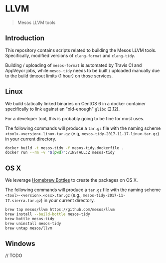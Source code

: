 # LLVM

> Mesos LLVM tools

## Introduction

This repository contains scripts related to building the Mesos LLVM tools.
Specifically, modified versions of `clang-format` and `clang-tidy`.

Building / uploading of `mesos-format` is automated by Travis CI and
AppVeyor jobs, while `mesos-tidy` needs to be built / uploaded manually
due to the build timeout limits (1 hour) on those services.

## Linux

We build statically linked binaries on CentOS 6 in a docker container
specifically to link against an "old-enough" `glibc` (2.12).

For a developer tool, this is probably going to be fine for most uses.

The following commands will produce a `tar.gz` file with the naming scheme
`<tool>-<version>.linux.tar.gz` (e.g, `mesos-tidy-2017-11-17.linux.tar.gz`)
in your current directory.

```bash
docker build -t mesos-tidy -f mesos-tidy.dockerfile .
docker run --rm -v "$(pwd)":/INSTALL:Z mesos-tidy
```

## OS X

We leverage [Homebrew Bottles](brew-bottles) to create the packages on OS X.

The following commands will produce a `tar.gz` file with the naming scheme
`<tool>-<version>.<osx>.tar.gz` (e.g., `mesos-tidy-2017-11-17.sierra.tar.gz`)
in your current directory.

```bash
brew tap mesos/llvm https://github.com/mesos/llvm
brew install --build-bottle mesos-tidy
brew bottle mesos-tidy
brew uninstall mesos-tidy
brew untap mesos/llvm
```

[brew-bottles]: https://github.com/Homebrew/brew/blob/master/docs/Bottles.md

## Windows

// TODO

[bintray]: https://bintray.com/apache/mesos/llvm
